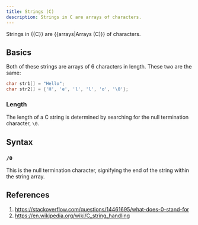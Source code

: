 ```yaml
---
title: Strings (C)
description: Strings in C are arrays of characters.
---
```


Strings in {{C}} are {{arrays|Arrays (C)}} of characters.

## Basics

Both of these strings are arrays of 6 characters in length. These two are the same:

```c
char str1[] = "Hello";
char str2[] = {'H', 'e', 'l', 'l', 'o', '\0'};
```

### Length

The length of a C string is determined by searching for the null termination character, `\0`.

## Syntax

### `/0`

This is the null termination character, signifying the end of the string within the string array. 

## References

1. https://stackoverflow.com/questions/14461695/what-does-0-stand-for
2. https://en.wikipedia.org/wiki/C_string_handling
